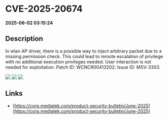 # CVE-2025-20674

**2025-06-02 03:15:24**

## Description
In wlan AP driver, there is a possible way to inject arbitrary packet due to a missing permission check. This could lead to remote escalation of privilege with no additional execution privileges needed. User interaction is not needed for exploitation. Patch ID: WCNCR00413202; Issue ID: MSV-3303.

![](https://img.shields.io/static/v1?label=Score&message=9.8&color=red)
![](https://img.shields.io/static/v1?label=Severity&message=CRITICAL&color=red)
![](https://img.shields.io/static/v1?label=CWE&message=Auth&color=green)

## Links
- [https://corp.mediatek.com/product-security-bulletin/June-2025](https://corp.mediatek.com/product-security-bulletin/June-2025)
